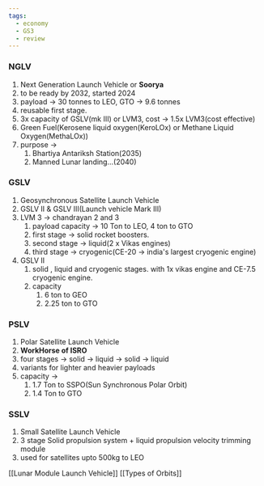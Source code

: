 ```yaml
---
tags:
  - economy
  - GS3
  - review
---
```

### NGLV
1. Next Generation Launch Vehicle or **Soorya**
2. to be ready by 2032, started 2024
3. payload -> 30 tonnes to LEO, GTO -> 9.6 tonnes
4. reusable first stage.
5. 3x capacity of GSLV(mk III) or LVM3, cost -> 1.5x LVM3(cost effective)
6. Green Fuel(Kerosene liquid oxygen(KeroLOx) or Methane Liquid Oxygen(MethaLOx))
7. purpose -> 
	1. Bhartiya Antariksh Station(2035)
	2. Manned Lunar landing...(2040)

### GSLV
1. Geosynchronous Satellite Launch Vehicle
2. GSLV II & GSLV III(Launch vehicle Mark III)
3. LVM 3 -> chandrayan 2 and 3
	1. payload capacity -> 10 Ton to LEO, 4 ton to GTO
	2. first stage -> solid rocket boosters.
	3. second stage -> liquid(2 x Vikas engines)
	4. third stage -> cryogenic(CE-20 -> india's largest cryogenic engine)
4. GSLV II 
	1. solid , liquid and cryogenic stages. with 1x vikas engine and CE-7.5 cryogenic engine.
	2. capacity 
		1. 6 ton to GEO
		2. 2.25 ton to GTO

### PSLV
1. Polar Satellite Launch Vehicle
2. **WorkHorse of ISRO**
3. four stages -> solid -> liquid -> solid -> liquid
4. variants for lighter and heavier payloads
5. capacity -> 
	1. 1.7 Ton to SSPO(Sun Synchronous Polar Orbit)
	2. 1.4 Ton to GTO

### SSLV
1. Small Satellite Launch Vehicle
2. 3 stage Solid propulsion system + liquid propulsion velocity trimming module
3. used for satellites upto 500kg to LEO

[[Lunar Module Launch Vehicle]]
[[Types of Orbits]]